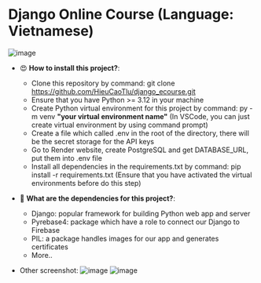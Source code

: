 # Django Online Course (Language: Vietnamese)
![image](https://github.com/HieuCaoTlu/django_ecourse/assets/153081121/f5546c06-9876-4729-8a5f-59ee8920d86b)

- 😍 **How to install this project?**:
  + Clone this repository by command: git clone https://github.com/HieuCaoTlu/django_ecourse.git
  + Ensure that you have Python >= 3.12 in your machine
  + Create Python virtual environment for this project by command: py -m venv __"your virtual environment name"__
    (In VSCode, you can just create virtual environment by using command prompt)
  + Create a file which called .env in the root of the directory, there will be the secret storage for the API keys
  + Go to Render website, create PostgreSQL and get DATABASE_URL, put them into .env file
  + Install all dependencies in the requirements.txt by command: pip install -r requirements.txt
    (Ensure that you have activated the virtual environments before do this step)

- 🥳 **What are the dependencies for this project?**:
  + Django: popular framework for building Python web app and server
  + Pyrebase4: package which have a role to connect our Django to Firebase
  + PIL: a package handles images for our app and generates certificates
  + More..

- Other screenshot:
![image](https://github.com/HieuCaoTlu/django_ecourse/assets/153081121/1692fe5d-cf74-4ae6-a54d-8b64253b11fd)
![image](https://github.com/HieuCaoTlu/django_ecourse/assets/153081121/933bd785-0877-4ff8-bf58-aebf72e5a758)
